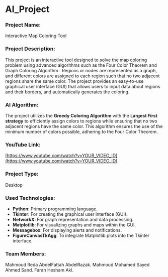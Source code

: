 # AI_Project

### Project Name:
Interactive Map Coloring Tool

### Project Description:
 This project is an interactive tool designed to solve the map coloring problem using 
advanced algorithms such as the Four Color Theorem and Graph Coloring Algorithm . 
Regions or nodes are represented as a graph, and different colors are assigned to each 
region such that no two adjacent regions share the same color. The project provides an 
easy-to-use graphical user interface (GUI) that allows users to input data about regions and 
their borders, and automatically generates the coloring. 

### AI Algorithm:
The project utilizes the **Greedy Coloring Algorithm** with the **Largest First strategy** to efficiently assign colors to regions while ensuring that no two adjacent regions have the same color. This algorithm ensures the use of the minimum number of colors possible, adhering to the Four Color Theorem.

### YouTube Link:
[https://www.youtube.com/watch?v=YOUR_VIDEO_ID](https://www.youtube.com/watch?v=YOUR_VIDEO_ID)

### Project Type:
Desktop

### Used Technologies:
- **Python**: Primary programming language.
- **Tkinter**: For creating the graphical user interface (GUI).
- **NetworkX**: For graph representation and data processing.
- **Matplotlib**: For visualizing graphs and maps within the GUI.
- **Messagebox**: For displaying alerts and notifications.
- **FigureCanvasTkAgg**: To integrate Matplotlib plots into the Tkinter interface.

### Team Members:
Mahmoud Reda AbdelFattah AbdelRazak.
Mahmoud Mohamed Sayed Ahmed Sand.
Farah Hesham Akl.
